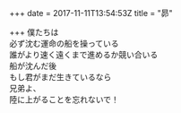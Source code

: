 +++
date = 2017-11-11T13:54:53Z
title = "昴"

+++
僕たちは  
必ず沈む運命の船を操っている   
誰がより速く遠くまで進めるか競い合いる  
船が沈んだ後  
もし君がまだ生きているなら  
兄弟よ、  
陸に上がることを忘れないで！